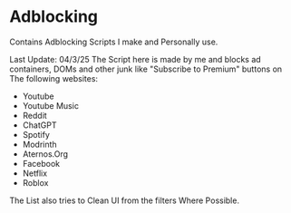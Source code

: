 # Adblocking
Contains Adblocking Scripts I make and Personally use. 

Last Update: 04/3/25
 The Script here is made by me and blocks ad containers, DOMs and other junk like "Subscribe to Premium" buttons on The following websites:

- Youtube
- Youtube Music
- Reddit
- ChatGPT
- Spotify
- Modrinth
- Aternos.Org
- Facebook
- Netflix
- Roblox

The List also tries to Clean UI from the filters Where Possible.

